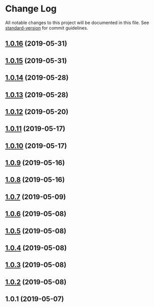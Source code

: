 # Change Log

All notable changes to this project will be documented in this file. See [standard-version](https://github.com/conventional-changelog/standard-version) for commit guidelines.

<a name="1.0.16"></a>
## [1.0.16](https://github.com/YOUR_GITHUB_USER_NAME/crds-client-auth/compare/v1.0.15...v1.0.16) (2019-05-31)



<a name="1.0.15"></a>
## [1.0.15](https://github.com/YOUR_GITHUB_USER_NAME/crds-client-auth/compare/v1.0.14...v1.0.15) (2019-05-31)



<a name="1.0.14"></a>
## [1.0.14](https://github.com/YOUR_GITHUB_USER_NAME/crds-client-auth/compare/v1.0.13...v1.0.14) (2019-05-28)



<a name="1.0.13"></a>
## [1.0.13](https://github.com/YOUR_GITHUB_USER_NAME/crds-client-auth/compare/v1.0.12...v1.0.13) (2019-05-28)



<a name="1.0.12"></a>
## [1.0.12](https://github.com/YOUR_GITHUB_USER_NAME/crds-client-auth/compare/v1.0.11...v1.0.12) (2019-05-20)



<a name="1.0.11"></a>
## [1.0.11](https://github.com/YOUR_GITHUB_USER_NAME/crds-client-auth/compare/v1.0.10...v1.0.11) (2019-05-17)



<a name="1.0.10"></a>
## [1.0.10](https://github.com/YOUR_GITHUB_USER_NAME/crds-client-auth/compare/v1.0.9...v1.0.10) (2019-05-17)



<a name="1.0.9"></a>
## [1.0.9](https://github.com/YOUR_GITHUB_USER_NAME/crds-client-auth/compare/v1.0.8...v1.0.9) (2019-05-16)



<a name="1.0.8"></a>
## [1.0.8](https://github.com/YOUR_GITHUB_USER_NAME/crds-client-auth/compare/v1.0.7...v1.0.8) (2019-05-16)



<a name="1.0.7"></a>
## [1.0.7](https://github.com/YOUR_GITHUB_USER_NAME/crds-client-auth/compare/v1.0.6...v1.0.7) (2019-05-09)



<a name="1.0.6"></a>
## [1.0.6](https://github.com/YOUR_GITHUB_USER_NAME/crds-client-auth/compare/v1.0.5...v1.0.6) (2019-05-08)



<a name="1.0.5"></a>
## [1.0.5](https://github.com/YOUR_GITHUB_USER_NAME/crds-client-auth/compare/v1.0.4...v1.0.5) (2019-05-08)



<a name="1.0.4"></a>
## [1.0.4](https://github.com/YOUR_GITHUB_USER_NAME/crds-client-auth/compare/v1.0.3...v1.0.4) (2019-05-08)



<a name="1.0.3"></a>
## [1.0.3](https://github.com/YOUR_GITHUB_USER_NAME/crds-client-auth/compare/v1.0.2...v1.0.3) (2019-05-08)



<a name="1.0.2"></a>
## [1.0.2](https://github.com/YOUR_GITHUB_USER_NAME/crds-client-auth/compare/v1.0.1...v1.0.2) (2019-05-08)



<a name="1.0.1"></a>
## 1.0.1 (2019-05-07)
